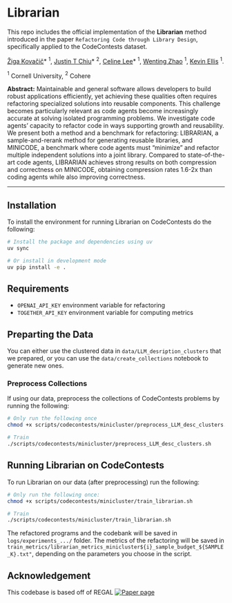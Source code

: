 # Librarian
This repo includes the official implementation of the **Librarian** method introduced in the paper `Refactoring Code through Library Design`, specifically applied to the CodeContests dataset.

[Žiga Kovačič](https://zzigak.github.io/)\* $^{1}$, [Justin T Chiu](https://justinchiu.netlify.app/)\* $^{2}$, [Celine Lee](https://celine-lee.github.io/)\* $^{1}$, [Wenting Zhao](https://wenting-zhao.github.io/) $^1$, [Kevin Ellis](https://www.cs.cornell.edu/~ellisk/) $^1$.<br>

$^1$ Cornell University, $^2$ Cohere


**Abstract:**
Maintainable and general software allows developers to build robust applications efficiently, yet achieving these qualities often requires refactoring specialized solutions into reusable components. This challenge becomes particularly relevant as code agents become increasingly accurate at solving isolated programming problems. We investigate code agents’ capacity to refactor code in ways supporting growth and reusability. We present both a method and a benchmark for refactoring: LIBRARIAN, a sample-and-rerank method for generating reusable libraries, and MINICODE, a benchmark where code agents must “minimize” and refactor multiple independent solutions into a joint library. Compared to state-of-the-art code agents, LIBRARIAN achieves strong results on both compression and correctness on MINICODE, obtaining compression rates 1.6-2x than coding agents while also improving correctness.


---


## Installation

To install the environment for running Librarian on CodeContests do the following:
```bash
# Install the package and dependencies using uv
uv sync

# Or install in development mode
uv pip install -e .

```
## Requirements
-  `OPENAI_API_KEY` environment variable for refactoring
- `TOGETHER_API_KEY` environment variable for computing metrics


## Preparting the Data
You can either use the clustered data in `data/LLM_desription_clusters` that we prepared, or you can use the `data/create_collections` notebook to generate new ones.

### Preprocess Collections
If using our data, preprocess the collections of CodeContests problems by running the following:

```bash
# Only run the following once
chmod +x scripts/codecontests/minicluster/preprocess_LLM_desc_clusters.sh

# Train
./scripts/codecontests/minicluster/preprocess_LLM_desc_clusters.sh
```


## Running Librarian on CodeContests
To run Librarian on our data (after preprocessing) run the following:

```bash
# Only run the following once:
chmod +x scripts/codecontests/minicluster/train_librarian.sh

# Train
./scripts/codecontests/minicluster/train_librarian.sh
```

The refactored programs and the codebank will be saved in `logs/experiments_.../` folder. The metrics of the refactoring will be saved in `train_metrics/librarian_metrics_minicluster${i}_sample_budget_${SAMPLE_K}.txt"`, depending on the parameters you choose in the script.


## Acknowledgement
This codebase is based off of REGAL [![Paper page](https://huggingface.co/datasets/huggingface/badges/resolve/main/paper-page-md-dark.svg)](https://huggingface.co/papers/2401.16467)
